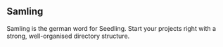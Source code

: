 Samling
-------

Samling is the german word for Seedling. Start your projects right with a strong, well-organised directory structure. 